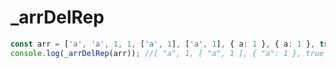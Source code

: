 # _arrDelRep

<ContainerBox title="介绍">
<template #desc>
去掉数组内重复的对象、数组、字符串
</template>
</ContainerBox>

<ContainerBox title="基础用法" noGap>

```ts
const arr = ['a', 'a', 1, 1, ['a', 1], ['a', 1], { a: 1 }, { a: 1 }, true, true];
console.log(_arrDelRep(arr)); //[ "a", 1, [ "a", 1 ], { "a": 1 }, true ]
```
<CodeBox>
<template #codes>

```ts
/**
 * @description 删除数组中的重复元素。
 * @param arr 需要处理的数组。
 */
export const _arrDelRep = (arr: any[]) => {
  const seen = new Map<any, boolean>();
  return arr.filter((item) => {
    if (!seen.has(item)) {
      seen.set(item, true);
      return true;
    }
    return false;
  });
}
```
</template>
</CodeBox>
</ContainerBox>
